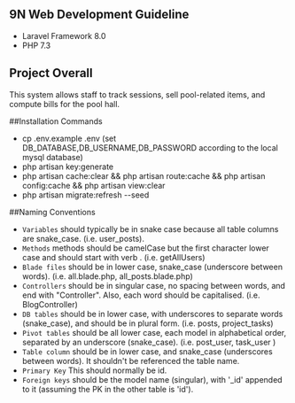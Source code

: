 ## 9N Web Development Guideline
- Laravel Framework 8.0
- PHP 7.3

## Project Overall
This system allows staff to track sessions, sell pool-related items, and compute bills for the pool hall.

##Installation Commands
- cp .env.example .env  (set DB_DATABASE,DB_USERNAME,DB_PASSWORD according to the local mysql database)
- php artisan key:generate
- php artisan cache:clear  &&
  php artisan route:cache &&
  php artisan config:cache &&
  php artisan view:clear
- php artisan migrate:refresh --seed

##Naming Conventions

- `Variables` should typically be in snake case because all table columns are snake_case. (i.e. user_posts).
- `Methods`  methods should be camelCase but the first character lower case and should start with verb . (i.e. getAllUsers)
- `Blade files` should be in lower case, snake_case (underscore between words). (i.e. all.blade.php, all_posts.blade.php)
- `Controllers` should be in singular case, no spacing between words, and end with "Controller".
  Also, each word should be capitalised. (i.e. BlogController)
- `DB tables` should be in lower case, with underscores to separate words (snake_case), and should be in plural form.
  (i.e. posts, project_tasks)
- `Pivot tables` should be all lower case, each model in alphabetical order, separated by an underscore (snake_case).
  (i.e. post_user, task_user )
- `Table column`  should be in lower case, and snake_case (underscores between words). It shouldn't be referenced the table name.
- `Primary Key` This should normally be id.
- `Foreign keys` should be the model name (singular), with '_id' appended to it (assuming the PK in the other table is 'id').


